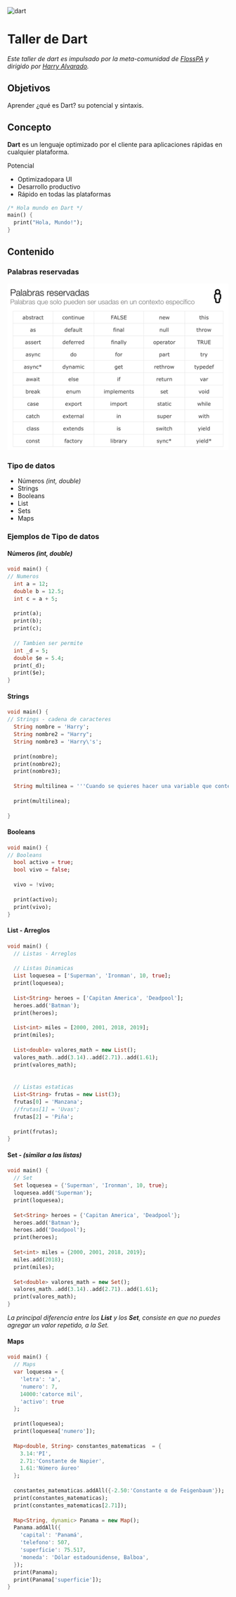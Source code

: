 ![dart](https://www.dartlang.org/assets/shared/dart-logo-for-shares.png?2)

# Taller de Dart

*Este taller de dart es impulsado por la meta-comunidad de [FlossPA](https://floss-pa.net/) y dirigido por [Harry Alvarado](https://github.com/HarryAlvarado28).*

## Objetivos
Aprender ¿qué es Dart? su potencial y sintaxis.

## Concepto

**Dart** es un lenguaje optimizado por el cliente para aplicaciones rápidas en cualquier plataforma.

Potencial
- Optimizadopara UI
- Desarrollo productivo
- Rápido en todas las plataformas

```dart
/* Hola mundo en Dart */
main() {
  print("Hola, Mundo!");
}
```

## Contenido

### Palabras reservadas
![palabras-reservada](Palabras-Reservadas.png)

### Tipo de datos

- Números *(int, double)*
- Strings
- Booleans
- List
- Sets
- Maps

### Ejemplos de Tipo de datos

#### Números *(int, double)*

```dart
void main() {
// Numeros
  int a = 12;
  double b = 12.5;
  int c = a + 5;
  
  print(a);
  print(b);
  print(c);
    
  // Tambien ser permite
  int _d = 5;
  double $e = 5.4;
  print(_d);
  print($e);  
}
```

#### Strings

```dart
void main() {
// Strings - cadena de caracteres
  String nombre = 'Harry';
  String nombre2 = "Harry";
  String nombre3 = 'Harry\'s';
  
  print(nombre);
  print(nombre2);
  print(nombre3);
  
  String multilinea = '''Cuando se quieres hacer una variable que contenga multiples lineas se debe colocar tres comillas simples al principio de la cadena de caracteres y tres al final.''';
  
  print(multilinea);
  
}
```

#### Booleans

```dart
void main() {
// Booleans
  bool activo = true;
  bool vivo = false; 

  vivo = !vivo;
  
  print(activo);
  print(vivo);
}
```


#### List - Arreglos

```dart
void main() {
  // Listas - Arreglos
  
  // Listas Dinamicas
  List loquesea = ['Superman', 'Ironman', 10, true];
  print(loquesea);
  
  List<String> heroes = ['Capitan America', 'Deadpool'];
  heroes.add('Batman');
  print(heroes);
  
  List<int> miles = [2000, 2001, 2018, 2019];
  print(miles);
  
  List<double> valores_math = new List();
  valores_math..add(3.14)..add(2.71)..add(1.61);
  print(valores_math);
  
  
  // Listas estaticas
  List<String> frutas = new List(3);
  frutas[0] = 'Manzana';
  //frutas[1] = 'Uvas';
  frutas[2] = 'Piña';
  
  print(frutas);    
}
```

#### Set - *(similar a las listas)*

```dart
void main() {
  // Set  
  Set loquesea = {'Superman', 'Ironman', 10, true};
  loquesea.add('Superman');
  print(loquesea);
  
  Set<String> heroes = {'Capitan America', 'Deadpool'};
  heroes.add('Batman');
  heroes.add('Deadpool');
  print(heroes);
  
  Set<int> miles = {2000, 2001, 2018, 2019};
  miles.add(2018);
  print(miles);
  
  Set<double> valores_math = new Set();
  valores_math..add(3.14)..add(2.71)..add(1.61);
  print(valores_math);
}
```

*La principal diferencia entre los **List** y los **Set**, consiste en que no puedes agregar un valor repetido, a la Set.*

#### Maps

```dart
void main() {
  // Maps
  var loquesea = {
    'letra': 'a',
    'numero': 7,
    14000:'catorce mil',
    'activo': true
  };
  
  print(loquesea);
  print(loquesea['numero']);
  
  Map<double, String> constantes_matematicas  = {
    3.14:'PI',
    2.71:'Constante de Napier',
    1.61:'Número áureo'
  };
  
  constantes_matematicas.addAll({-2.50:'Constante α de Feigenbaum'});
  print(constantes_matematicas);
  print(constantes_matematicas[2.71]);
  
  Map<String, dynamic> Panama = new Map();
  Panama.addAll({
    'capital': 'Panamá',
    'telefono': 507,
    'superficie': 75.517,
    'moneda': 'Dólar estadounidense, Balboa',
  });
  print(Panama);
  print(Panama['superficie']);
}
```

